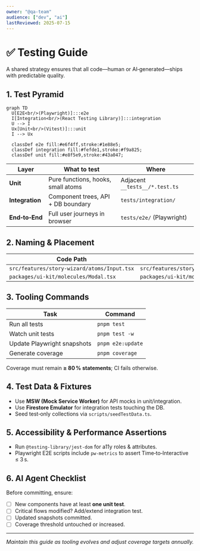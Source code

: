 ```yaml
---
owner: "@qa-team"
audience: ["dev", "ai"]
lastReviewed: 2025-07-15
---
```


# ✅ Testing Guide

A shared strategy ensures that all code—human or AI‑generated—ships with predictable quality.

## 1. Test Pyramid

```mermaid
graph TD
  U[E2E<br/>(Playwright)]:::e2e
  I[Integration<br/>(React Testing Library)]:::integration
  U --> I
  Ux[Unit<br/>(Vitest)]:::unit
  I --> Ux

  classDef e2e fill:#e6f4ff,stroke:#1e88e5;
  classDef integration fill:#fefde1,stroke:#f9a825;
  classDef unit fill:#e8f5e9,stroke:#43a047;
```

| Layer | What to test | Where |
|-------|--------------|-------|
| **Unit** | Pure functions, hooks, small atoms | Adjacent `__tests__/*.test.ts` |
| **Integration** | Component trees, API + DB boundary | `tests/integration/` |
| **End‑to‑End** | Full user journeys in browser | `tests/e2e/` (Playwright) |

## 2. Naming & Placement

| Code Path | Test Path |
|-----------|-----------|
| `src/features/story‑wizard/atoms/Input.tsx` | `src/features/story‑wizard/atoms/__tests__/Input.test.tsx` |
| `packages/ui‑kit/molecules/Modal.tsx` | `packages/ui‑kit/molecules/__tests__/Modal.test.tsx` |

## 3. Tooling Commands

| Task | Command |
|------|---------|
| Run all tests | `pnpm test` |
| Watch unit tests | `pnpm test -w` |
| Update Playwright snapshots | `pnpm e2e:update` |
| Generate coverage | `pnpm coverage` |

Coverage must remain **≥ 80 % statements**; CI fails otherwise.

## 4. Test Data & Fixtures

* Use **MSW (Mock Service Worker)** for API mocks in unit/integration.
* Use **Firestore Emulator** for integration tests touching the DB.
* Seed test‑only collections via `scripts/seedTestData.ts`.

## 5. Accessibility & Performance Assertions

* Run `@testing-library/jest‑dom` for a11y roles & attributes.
* Playwright E2E scripts include `pw‑metrics` to assert Time‑to‑Interactive ≤ 3 s.

## 6. AI Agent Checklist

Before committing, ensure:

- [ ] New components have at least **one unit test**.
- [ ] Critical flows modified? Add/extend integration test.
- [ ] Updated snapshots committed.
- [ ] Coverage threshold untouched or increased.

---

_Maintain this guide as tooling evolves and adjust coverage targets annually._
